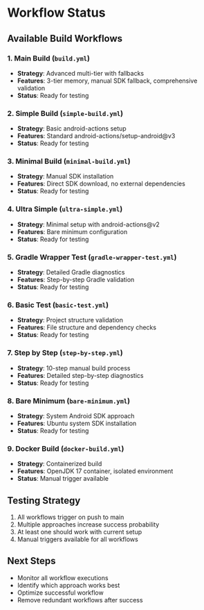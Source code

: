 # Workflow Status

## Available Build Workflows

### 1. Main Build (`build.yml`)
- **Strategy**: Advanced multi-tier with fallbacks
- **Features**: 3-tier memory, manual SDK fallback, comprehensive validation
- **Status**: Ready for testing

### 2. Simple Build (`simple-build.yml`)
- **Strategy**: Basic android-actions setup
- **Features**: Standard android-actions/setup-android@v3
- **Status**: Ready for testing

### 3. Minimal Build (`minimal-build.yml`)
- **Strategy**: Manual SDK installation
- **Features**: Direct SDK download, no external dependencies
- **Status**: Ready for testing

### 4. Ultra Simple (`ultra-simple.yml`)
- **Strategy**: Minimal setup with android-actions@v2
- **Features**: Bare minimum configuration
- **Status**: Ready for testing

### 5. Gradle Wrapper Test (`gradle-wrapper-test.yml`)
- **Strategy**: Detailed Gradle diagnostics
- **Features**: Step-by-step Gradle validation
- **Status**: Ready for testing

### 6. Basic Test (`basic-test.yml`)
- **Strategy**: Project structure validation
- **Features**: File structure and dependency checks
- **Status**: Ready for testing

### 7. Step by Step (`step-by-step.yml`)
- **Strategy**: 10-step manual build process
- **Features**: Detailed step-by-step diagnostics
- **Status**: Ready for testing

### 8. Bare Minimum (`bare-minimum.yml`)
- **Strategy**: System Android SDK approach
- **Features**: Ubuntu system SDK installation
- **Status**: Ready for testing

### 9. Docker Build (`docker-build.yml`)
- **Strategy**: Containerized build
- **Features**: OpenJDK 17 container, isolated environment
- **Status**: Manual trigger available

## Testing Strategy
1. All workflows trigger on push to main
2. Multiple approaches increase success probability
3. At least one should work with current setup
4. Manual triggers available for all workflows

## Next Steps
- Monitor all workflow executions
- Identify which approach works best
- Optimize successful workflow
- Remove redundant workflows after success